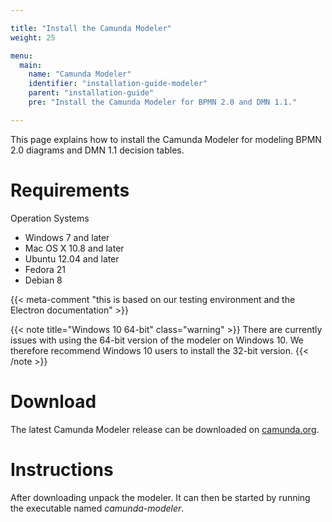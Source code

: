 ```yaml
---

title: "Install the Camunda Modeler"
weight: 25

menu:
  main:
    name: "Camunda Modeler"
    identifier: "installation-guide-modeler"
    parent: "installation-guide"
    pre: "Install the Camunda Modeler for BPMN 2.0 and DMN 1.1."

---
```


This page explains how to install the Camunda Modeler for modeling BPMN 2.0 diagrams and DMN 1.1 decision tables.

# Requirements

Operation Systems

* Windows 7 and later
* Mac OS X 10.8 and later
* Ubuntu 12.04 and later
* Fedora 21
* Debian 8

{{< meta-comment "this is based on our testing environment and the Electron documentation" >}}

{{< note title="Windows 10 64-bit" class="warning" >}}
  There are currently issues with using the 64-bit version of the modeler on Windows 10. We therefore recommend Windows 10 users to install the 32-bit version.
{{< /note >}}

# Download

The latest Camunda Modeler release can be downloaded on [camunda.org](https://camunda.org/download/modeler/).

# Instructions

After downloading unpack the modeler. It can then be started by running the executable named *camunda-modeler*.
